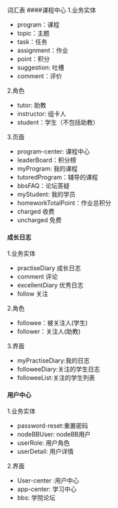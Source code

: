  词汇表
 ####课程中心
1.业务实体

+ program：课程
+ topic：主题
+ task：任务
+ assignment：作业
+ point：积分
+ suggestion: 吐槽
+ comment：评价

2.角色

+ tutor: 助教
+ instructor: 组卡人
+ student：学生（不包括助教）

3.页面

+ program-center: 课程中心
+ leaderBoard：积分榜
+ myProgram: 我的课程
+ tutoredProgram：辅导的课程
+ bbsFAQ：论坛答疑
+ myStudent: 我的学员
+ homeworkTotalPoint：作业总积分
+ charged 收费
+ uncharged 免费


#### 成长日志
1.业务实体

+ practiseDiary 成长日志
+ comment 评论
+ excellentDiary 优秀日志
+ follow 关注

2.角色

+ followee：被关注人(学生)
+ follower：关注人(助教)

3.界面
+ myPractiseDiary:我的日志
+ followeeDiary:关注的学生日志
+ followeeList:关注的学生列表

#### 用户中心
1.业务实体
+ password-reset:重置密码
+ nodeBBUser: nodeBB用户
+ userRole: 用户角色
+ userDetail: 用户详情

2.界面
+ User-center :用户中心
+ app-center: 学习中心
+ bbs: 学院论坛
